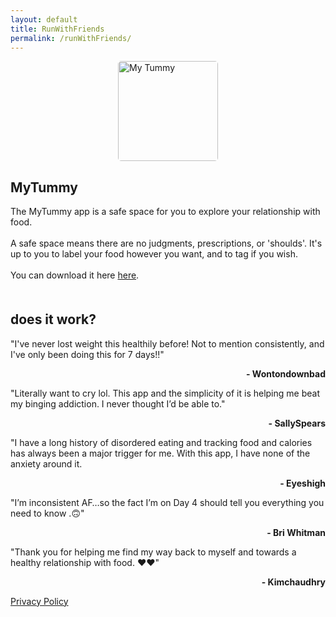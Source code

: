 ```yaml
---
layout: default
title: RunWithFriends
permalink: /runWithFriends/
---
```


<img src="../images/MyTummy.jpg" alt="My Tummy" width="160"
    style="display: block; border-radius: 5px; margin-left: auto; margin-right: auto;" class="heroimage">
<article class="post">
  <h1>MyTummy</h1>
  The MyTummy app is a safe space for you to explore your relationship with food. 
  <br><br>
  A safe space means there are no judgments, prescriptions, or 'shoulds'. It's up to you to label your food however you want, and to tag if you wish.
  <br><br>
  You can download it here <a href="https://apps.apple.com/us/app/mytummy-intuitive-eating/id1560043349">here</a>.

<div style="margin-top: 50px;">
    <h2>
        does it work?
    </h2>
    <p>
        "I've never lost weight this healthily before! Not to mention consistently, and I've only been doing this for 7 days!!"
        <div style="text-align: right;"><strong>- Wontondownbad</strong></div>
    </p>    
    <p>
        "Literally want to cry lol. This app and the simplicity of it is helping me beat my binging addiction. I never thought I’d be able to." 
        <div style="text-align: right;"><strong>- SallySpears</strong></div>
    </p>    
    <p>
        "I have a long history of disordered eating and tracking food and calories has always been a major trigger for me. With this app, I have none of the anxiety around it.
        <div style="text-align: right;"><strong>- Eyeshigh</strong></div>
    </p>
    <p>
        "I’m inconsistent AF…so the fact I’m on Day 4 should tell you everything you need to know .🙃"
        <div style="text-align: right;"><strong>- Bri Whitman</strong></div>
    </p>      
    <p>
         "Thank you for helping me find my way back to myself and towards a healthy relationship with food. ❤️❤️"
        <div style="text-align: right;"><strong>- Kimchaudhry</strong></div>
    </p>   
</div>
</article>
<a href="/privacyPolicy/">Privacy Policy</a>


<!-- <div class="cat-nav">
  <ul>
    <li>
      <a class="is-active" href="/articles">Show All</a>
    </li>
    <li>
    <a href="/entrepreneurship" class="btn-nav">Entrepreneurship</a>
          </li>
    <li>
      <a href="/inner-game" class="btn-nav">Inner Game</a>
    </li>
    <li>
      <a href="/personal-brand-building" class="btn-nav">Personal Brand Building</a>
    </li>
        

  </ul>
</div>

  

  {% for post in site.posts %}
    <article class="post">

      <h1><a href="{{ site.baseurl }}{{ post.url }}">{{ post.title }}</a></h1>

      <div class="entry">
        {{ post.excerpt }}
      </div>

      <a href="{{ site.baseurl }}{{ post.url }}" class="read-more">Read More</a>
    </article>
  {% endfor %}


</div> -->